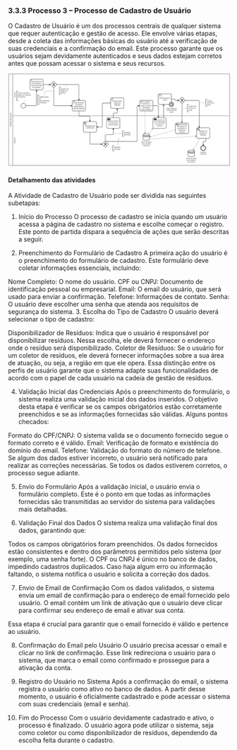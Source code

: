 ### 3.3.3 Processo 3 – Processo de Cadastro de Usuário

O Cadastro de Usuário é um dos processos centrais de qualquer sistema que requer autenticação e gestão de acesso. Ele envolve várias etapas, desde a coleta das informações básicas do usuário até a verificação de suas credenciais e a confirmação do email. Este processo garante que os usuários sejam devidamente autenticados e seus dados estejam corretos antes que possam acessar o sistema e seus recursos.

![Exemplo de um Modelo BPMN do PROCESSO 4](./images/processo-3-registro-usuario.jpeg "Modelo BPMN do Processo 4.")



#### Detalhamento das atividades

A Atividade de Cadastro de Usuário pode ser dividida nas seguintes subetapas:

1. Início do Processo
O processo de cadastro se inicia quando um usuário acessa a página de cadastro no sistema e escolhe começar o registro. Este ponto de partida dispara a sequência de ações que serão descritas a seguir.

2. Preenchimento do Formulário de Cadastro
A primeira ação do usuário é o preenchimento do formulário de cadastro. Este formulário deve coletar informações essenciais, incluindo:

Nome Completo: O nome do usuário.
CPF ou CNPJ: Documento de identificação pessoal ou empresarial.
Email: O email do usuário, que será usado para enviar a confirmação.
Telefone: Informações de contato.
Senha: O usuário deve escolher uma senha que atenda aos requisitos de segurança do sistema.
3. Escolha do Tipo de Cadastro
O usuário deverá selecionar o tipo de cadastro:

Disponibilizador de Resíduos: Indica que o usuário é responsável por disponibilizar resíduos. Nessa escolha, ele deverá fornecer o endereço onde o resíduo será disponibilizado.
Coletor de Resíduos: Se o usuário for um coletor de resíduos, ele deverá fornecer informações sobre a sua área de atuação, ou seja, a região em que ele opera.
Essa distinção entre os perfis de usuário garante que o sistema adapte suas funcionalidades de acordo com o papel de cada usuário na cadeia de gestão de resíduos.

4. Validação Inicial das Credenciais
Após o preenchimento do formulário, o sistema realiza uma validação inicial dos dados inseridos. O objetivo desta etapa é verificar se os campos obrigatórios estão corretamente preenchidos e se as informações fornecidas são válidas. Alguns pontos checados:

Formato do CPF/CNPJ: O sistema valida se o documento fornecido segue o formato correto e é válido.
Email: Verificação de formato e existência do domínio do email.
Telefone: Validação do formato do número de telefone.
Se algum dos dados estiver incorreto, o usuário será notificado para realizar as correções necessárias. Se todos os dados estiverem corretos, o processo segue adiante.

5. Envio do Formulário
Após a validação inicial, o usuário envia o formulário completo. Este é o ponto em que todas as informações fornecidas são transmitidas ao servidor do sistema para validações mais detalhadas.

6. Validação Final dos Dados
O sistema realiza uma validação final dos dados, garantindo que:

Todos os campos obrigatórios foram preenchidos.
Os dados fornecidos estão consistentes e dentro dos parâmetros permitidos pelo sistema (por exemplo, uma senha forte).
O CPF ou CNPJ é único no banco de dados, impedindo cadastros duplicados.
Caso haja algum erro ou informação faltando, o sistema notifica o usuário e solicita a correção dos dados.

7. Envio de Email de Confirmação
Com os dados validados, o sistema envia um email de confirmação para o endereço de email fornecido pelo usuário. O email contém um link de ativação que o usuário deve clicar para confirmar seu endereço de email e ativar sua conta.

Essa etapa é crucial para garantir que o email fornecido é válido e pertence ao usuário.

8. Confirmação do Email pelo Usuário
O usuário precisa acessar o email e clicar no link de confirmação. Esse link redireciona o usuário para o sistema, que marca o email como confirmado e prossegue para a ativação da conta.

9. Registro do Usuário no Sistema
Após a confirmação do email, o sistema registra o usuário como ativo no banco de dados. A partir desse momento, o usuário é oficialmente cadastrado e pode acessar o sistema com suas credenciais (email e senha).

10. Fim do Processo
Com o usuário devidamente cadastrado e ativo, o processo é finalizado. O usuário agora pode utilizar o sistema, seja como coletor ou como disponibilizador de resíduos, dependendo da escolha feita durante o cadastro.
